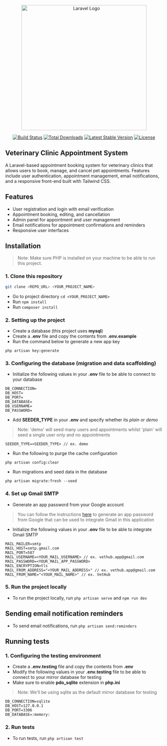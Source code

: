<p align="center"><a href="https://laravel.com" target="_blank"><img src="https://raw.githubusercontent.com/laravel/art/master/logo-lockup/5%20SVG/2%20CMYK/1%20Full%20Color/laravel-logolockup-cmyk-red.svg" width="400" alt="Laravel Logo"></a></p>

<p align="center">
<a href="https://github.com/laravel/framework/actions"><img src="https://github.com/laravel/framework/workflows/tests/badge.svg" alt="Build Status"></a>
<a href="https://packagist.org/packages/laravel/framework"><img src="https://img.shields.io/packagist/dt/laravel/framework" alt="Total Downloads"></a>
<a href="https://packagist.org/packages/laravel/framework"><img src="https://img.shields.io/packagist/v/laravel/framework" alt="Latest Stable Version"></a>
<a href="https://packagist.org/packages/laravel/framework"><img src="https://img.shields.io/packagist/l/laravel/framework" alt="License"></a>
</p>

## Veterinary Clinic Appointment System

A Laravel-based appointment booking system for veterinary clinics that allows users to book, manage, and cancel pet appointments. Features include user authentication, appointment management, email notifications, and a responsive front-end built with Tailwind CSS.

## Features

-   User registration and login with email verification
-   Appointment booking, editing, and cancellation
-   Admin panel for appointment and user management
-   Email notifications for appointment confirmations and reminders
-   Responsive user interfaces

## Installation

> Note: Make sure PHP is installed on your machine to be able to run this project.

### 1. Clone this repository

```bash
git clone <REPO_URL> <YOUR_PROJECT_NAME>
```

-   Go to project directory `cd <YOUR_PROJECT_NAME>`
-   Run `npm install`
-   Run `composer install`

### 2. Setting up the project

-   Create a database (this project uses **mysql**)
-   Create a **.env** file and copy the contents from **.env.example**
-   Run the command below to generate a new app key

```
php artisan key:generate
```

### 3. Configuring the database (migration and data scaffolding)

-   Initialize the following values in your **.env** file to be able to connect to your database

```
DB_CONNECTION=
DB_HOST=
DB_PORT=
DB_DATABASE=
DB_USERNAME=
DB_PASSWORD=
```

-   Add **SEEDER_TYPE** in your **.env** and specify whether its _plain_ or _demo_

> Note: 'demo' will seed many users and appointments whilst 'plain' will seed a single user only and no appointments

```
SEEDER_TYPE=<SEEDER_TYPE> // ex. demo
```

-   Run the following to purge the cache configuration

```
php artisan config:clear
```

-   Run migrations and seed data in the database

```
php artisan migrate:fresh --seed
```

### 4. Set up Gmail SMTP

-   Generate an app password from your Google account

> You can follow the instructions [here](https://knowledge.workspace.google.com/kb/how-to-create-app-passwords-000009237) to generate an app password from Google that can be used to integrate Gmail in this application

-   Initialize the following values in your **.env** file to be able to integrate Gmail SMTP

```
MAIL_MAILER=smtp
MAIL_HOST=smtp.gmail.com
MAIL_PORT=587
MAIL_USERNAME=<YOUR_MAIL_USERNAME> // ex. vethub.app@gmail.com
MAIL_PASSWORD=<YOUR_MAIL_APP_PASSWORD>
MAIL_ENCRYPTION=tls
MAIL_FROM_ADDRESS="<YOUR_MAIL_ADDRESS>" // ex. vethub.app@gmail.com
MAIL_FROM_NAME="<YOUR_MAIL_NAME>" // ex. VetHub
```

### 5. Run the project locally

-   To run the project locally, run `php artisan serve` and `npm run dev`

## Sending email notification reminders

-   To send email notifications, run `php artisan send:reminders`

## Running tests

### 1. Configuring the testing environment

-   Create a **.env.testing** file and copy the contents from **.env**
-   Modify the following values in your **.env.testing** file to be able to connect to your mirror database for testing
-   Make sure to enable **pdo_sqlite** extension in **php.ini**

> Note: We'll be using sqlite as the default mirror database for testing

```
DB_CONNECTION=sqlite
DB_HOST=127.0.0.1
DB_PORT=3306
DB_DATABASE=:memory:
```

### 2. Run tests

-   To run tests, run `php artisan test`
